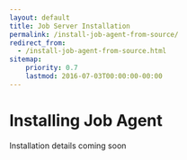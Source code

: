 ```yaml
---
layout: default
title: Job Server Installation
permalink: /install-job-agent-from-source/
redirect_from:
  - /install-job-agent-from-source.html
sitemap:
    priority: 0.7
    lastmod: 2016-07-03T00:00:00-00:00
---
```


# <i class="fa fa-cloud-download"></i> Installing Job Agent

Installation details coming soon
